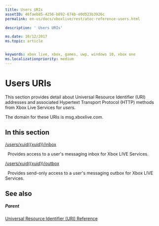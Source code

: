 ```yaml
---
title: Users URIs
assetID: 46faeb85-4256-b892-674b-e0d523b3926c
permalink: en-us/docs/xboxlive/rest/atoc-reference-users.html

description: ' Users URIs'

ms.date: 10/12/2017
ms.topic: article


keywords: xbox live, xbox, games, uwp, windows 10, xbox one
ms.localizationpriority: medium
---
```



# Users URIs
 
This section provides detail about Universal Resource Identifier (URI) addresses and associated Hypertext Transport Protocol (HTTP) methods from Xbox Live Services for *users*.
 
The domain for these URIs is msg.xboxlive.com.
 
<a id="ID4EFB"></a>

 
## In this section

[/users/xuid({xuid})/inbox](uri-usersxuidinbox.md)

&nbsp;&nbsp;Provides access to a user's messaging inbox for Xbox LIVE Services. 

[/users/xuid({xuid})/outbox](uri-usersxuidoutbox.md)

&nbsp;&nbsp;Provides send-only access to a user's messaging outbox for Xbox LIVE Services. 
 
<a id="ID4EOB"></a>

 
## See also
 
<a id="ID4EQB"></a>

 
##### Parent 

[Universal Resource Identifier (URI) Reference](../atoc-xboxlivews-reference-uris.md)

   